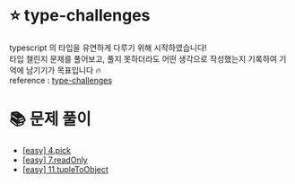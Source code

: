 # ⭐️ type-challenges

typescript 의 타입을 유연하게 다루기 위해 시작하였습니다! <br />
타입 챌린지 문제를 풀어보고, 풀지 못하더라도 어떤 생각으로 작성했는지 기록하여 기억에 남기기가 목표입니다 🔥 <br />
reference : [type-challenges](https://github.com/type-challenges/type-challenges/blob/main/README.ko.md)

# 📚 문제 풀이

- [[easy] 4.pick](https://github.com/rbgksqkr/type-challenges-rbgksqkr/blob/main/easy/pick.md)
- [[easy] 7.readOnly](https://github.com/rbgksqkr/type-challenges-rbgksqkr/blob/main/easy/readOnly.md)
- [[easy] 11.tupleToObject](https://github.com/rbgksqkr/type-challenges-rbgksqkr/blob/main/easy/tupleToObject.md)

